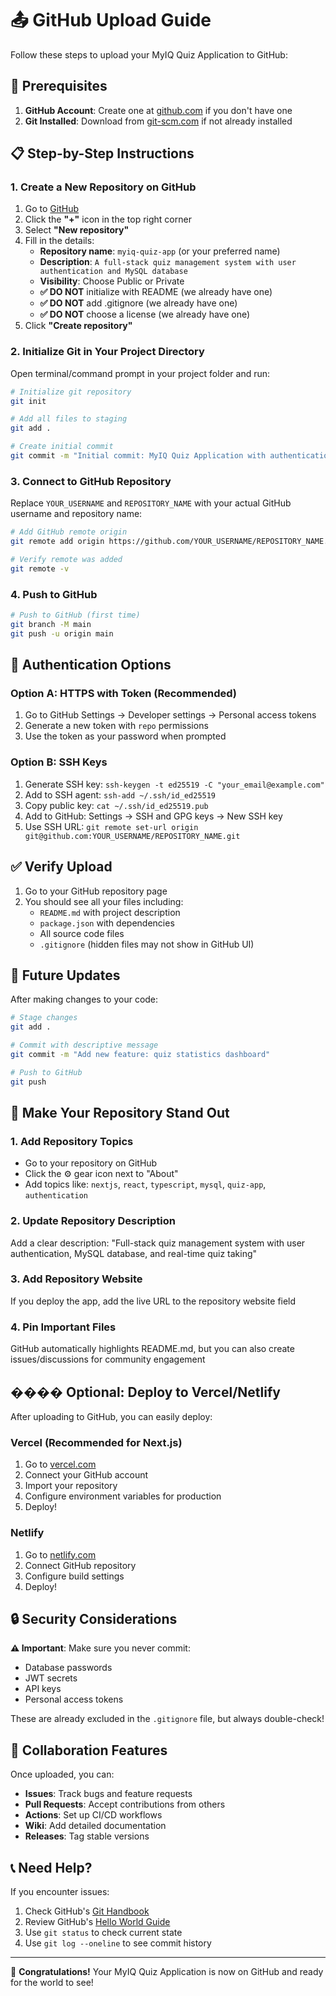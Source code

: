 # 📤 GitHub Upload Guide

Follow these steps to upload your MyIQ Quiz Application to GitHub:

## 🔧 Prerequisites

1. **GitHub Account**: Create one at [github.com](https://github.com) if you don't have one
2. **Git Installed**: Download from [git-scm.com](https://git-scm.com/) if not already installed

## 📋 Step-by-Step Instructions

### 1. Create a New Repository on GitHub

1. Go to [GitHub](https://github.com)
2. Click the **"+"** icon in the top right corner
3. Select **"New repository"**
4. Fill in the details:
   - **Repository name**: `myiq-quiz-app` (or your preferred name)
   - **Description**: `A full-stack quiz management system with user authentication and MySQL database`
   - **Visibility**: Choose Public or Private
   - **✅ DO NOT** initialize with README (we already have one)
   - **✅ DO NOT** add .gitignore (we already have one)
   - **✅ DO NOT** choose a license (we already have one)
5. Click **"Create repository"**

### 2. Initialize Git in Your Project Directory

Open terminal/command prompt in your project folder and run:

```bash
# Initialize git repository
git init

# Add all files to staging
git add .

# Create initial commit
git commit -m "Initial commit: MyIQ Quiz Application with authentication and MySQL integration"
```

### 3. Connect to GitHub Repository

Replace `YOUR_USERNAME` and `REPOSITORY_NAME` with your actual GitHub username and repository name:

```bash
# Add GitHub remote origin
git remote add origin https://github.com/YOUR_USERNAME/REPOSITORY_NAME.git

# Verify remote was added
git remote -v
```

### 4. Push to GitHub

```bash
# Push to GitHub (first time)
git branch -M main
git push -u origin main
```

## 🔐 Authentication Options

### Option A: HTTPS with Token (Recommended)

1. Go to GitHub Settings → Developer settings → Personal access tokens
2. Generate a new token with `repo` permissions
3. Use the token as your password when prompted

### Option B: SSH Keys

1. Generate SSH key: `ssh-keygen -t ed25519 -C "your_email@example.com"`
2. Add to SSH agent: `ssh-add ~/.ssh/id_ed25519`
3. Copy public key: `cat ~/.ssh/id_ed25519.pub`
4. Add to GitHub: Settings → SSH and GPG keys → New SSH key
5. Use SSH URL: `git remote set-url origin git@github.com:YOUR_USERNAME/REPOSITORY_NAME.git`

## ✅ Verify Upload

1. Go to your GitHub repository page
2. You should see all your files including:
   - `README.md` with project description
   - `package.json` with dependencies
   - All source code files
   - `.gitignore` (hidden files may not show in GitHub UI)

## 🔄 Future Updates

After making changes to your code:

```bash
# Stage changes
git add .

# Commit with descriptive message
git commit -m "Add new feature: quiz statistics dashboard"

# Push to GitHub
git push
```

## 🌟 Make Your Repository Stand Out

### 1. Add Repository Topics

- Go to your repository on GitHub
- Click the ⚙️ gear icon next to "About"
- Add topics like: `nextjs`, `react`, `typescript`, `mysql`, `quiz-app`, `authentication`

### 2. Update Repository Description

Add a clear description: "Full-stack quiz management system with user authentication, MySQL database, and real-time quiz taking"

### 3. Add Repository Website

If you deploy the app, add the live URL to the repository website field

### 4. Pin Important Files

GitHub automatically highlights README.md, but you can also create issues/discussions for community engagement

## ���� Optional: Deploy to Vercel/Netlify

After uploading to GitHub, you can easily deploy:

### Vercel (Recommended for Next.js)

1. Go to [vercel.com](https://vercel.com)
2. Connect your GitHub account
3. Import your repository
4. Configure environment variables for production
5. Deploy!

### Netlify

1. Go to [netlify.com](https://netlify.com)
2. Connect GitHub repository
3. Configure build settings
4. Deploy!

## 🔒 Security Considerations

**⚠️ Important**: Make sure you never commit:

- Database passwords
- JWT secrets
- API keys
- Personal access tokens

These are already excluded in the `.gitignore` file, but always double-check!

## 🤝 Collaboration Features

Once uploaded, you can:

- **Issues**: Track bugs and feature requests
- **Pull Requests**: Accept contributions from others
- **Actions**: Set up CI/CD workflows
- **Wiki**: Add detailed documentation
- **Releases**: Tag stable versions

## 📞 Need Help?

If you encounter issues:

1. Check GitHub's [Git Handbook](https://guides.github.com/introduction/git-handbook/)
2. Review GitHub's [Hello World Guide](https://guides.github.com/activities/hello-world/)
3. Use `git status` to check current state
4. Use `git log --oneline` to see commit history

---

🎉 **Congratulations!** Your MyIQ Quiz Application is now on GitHub and ready for the world to see!
